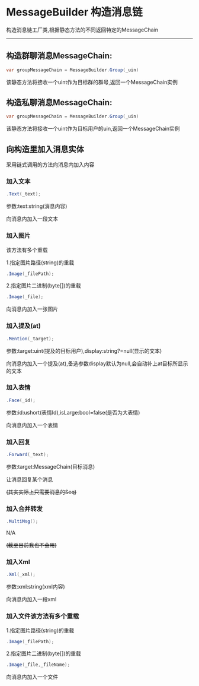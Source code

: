 

# MessageBuilder 构造消息链

构造消息链工厂类,根据静态方法的不同返回特定的MessageChain

------

## 构造群聊消息MessageChain:

```csharp
var groupMessageChain = MessageBuilder.Group(_uin)
```

该静态方法将接收一个uint作为目标群的群号,返回一个MessageChain实例

## 构造私聊消息MessageChain:

```csharp
var groupMessageChain = MessageBuilder.Group(_uin)
```

该静态方法将接收一个uint作为目标用户的uin,返回一个MessageChain实例

## 向构造里加入消息实体

采用链式调用的方法向消息内加入内容

### 加入文本

```csharp
.Text(_text);
```

参数\:text\:string(消息内容)

向消息内加入一段文本

### 加入图片

该方法有多个重载

1.指定图片路径(string)的重载

```csharp
.Image(_filePath);
```

2.指定图片二进制(byte[])的重载

```csharp
.Image(_file);
```

向消息内加入一张图片

### 加入提及(at)

```csharp
.Mention(_target);
```

参数\:target:uint(提及的目标用户),display:string?=null(显示的文本)

向消息内加入一个提及(at),备选参数display默认为null,会自动补上at目标所显示的文本

### 加入表情

```csharp
.Face(_id);
```

参数\:id\:ushort(表情Id),isLarge:bool=false(是否为大表情)

向消息内加入一个表情

### 加入回复

```csharp
.Forward(_text);
```

参数\:target\:MessageChain(目标消息)

让消息回复某个消息

~~(其实实际上只需要消息的Seq)~~

### 加入合并转发

```csharp
.MultiMsg();
```

N/A

~~(截至目前我也不会用)~~

### 加入Xml

```csharp
.Xml(_xml);
```

参数\:xml\:string(xml内容)

向消息内加入一段xml

### 加入文件该方法有多个重载

1.指定图片路径(string)的重载

```csharp
.Image(_filePath);
```

2.指定图片二进制(byte[])的重载

```csharp
.Image(_file,_fileName);
```

向消息内加入一个文件

